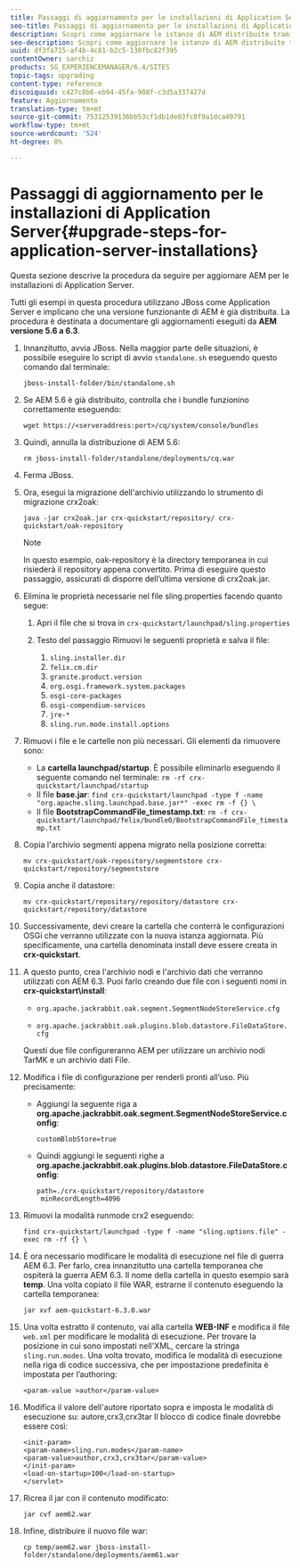 ```yaml
---
title: Passaggi di aggiornamento per le installazioni di Application Server
seo-title: Passaggi di aggiornamento per le installazioni di Application Server
description: Scopri come aggiornare le istanze di AEM distribuite tramite Application Server.
seo-description: Scopri come aggiornare le istanze di AEM distribuite tramite Application Server.
uuid: df3fa715-af4b-4c81-b2c5-130fbc82f395
contentOwner: sarchiz
products: SG_EXPERIENCEMANAGER/6.4/SITES
topic-tags: upgrading
content-type: reference
discoiquuid: c427c8b6-eb94-45fa-908f-c3d5a337427d
feature: Aggiornamento
translation-type: tm+mt
source-git-commit: 75312539136bb53cf1db1de03fc0f9a1dca49791
workflow-type: tm+mt
source-wordcount: '524'
ht-degree: 0%

---
```



# Passaggi di aggiornamento per le installazioni di Application Server{#upgrade-steps-for-application-server-installations}

Questa sezione descrive la procedura da seguire per aggiornare AEM per le installazioni di Application Server.

Tutti gli esempi in questa procedura utilizzano JBoss come Application Server e implicano che una versione funzionante di AEM è già distribuita. La procedura è destinata a documentare gli aggiornamenti eseguiti da **AEM versione 5.6 a 6.3**.

1. Innanzitutto, avvia JBoss. Nella maggior parte delle situazioni, è possibile eseguire lo script di avvio `standalone.sh` eseguendo questo comando dal terminale:

   ```shell
   jboss-install-folder/bin/standalone.sh
   ```

1. Se AEM 5.6 è già distribuito, controlla che i bundle funzionino correttamente eseguendo:

   ```shell
   wget https://<serveraddress:port>/cq/system/console/bundles
   ```

1. Quindi, annulla la distribuzione di AEM 5.6:

   ```shell
   rm jboss-install-folder/standalone/deployments/cq.war
   ```

1. Ferma JBoss.

1. Ora, esegui la migrazione dell&#39;archivio utilizzando lo strumento di migrazione crx2oak:

   ```shell
   java -jar crx2oak.jar crx-quickstart/repository/ crx-quickstart/oak-repository
   ```

   >[!NOTE]
   >
   >In questo esempio, oak-repository è la directory temporanea in cui risiederà il repository appena convertito. Prima di eseguire questo passaggio, assicurati di disporre dell’ultima versione di crx2oak.jar.

1. Elimina le proprietà necessarie nel file sling.properties facendo quanto segue:

   1. Apri il file che si trova in `crx-quickstart/launchpad/sling.properties`
   1. Testo del passaggio Rimuovi le seguenti proprietà e salva il file:

      1. `sling.installer.dir`
      1. `felix.cm.dir`
      1. `granite.product.version`
      1. `org.osgi.framework.system.packages`
      1. `osgi-core-packages`
      1. `osgi-compendium-services`
      1. `jre-*`
      1. `sling.run.mode.install.options`

1. Rimuovi i file e le cartelle non più necessari. Gli elementi da rimuovere sono:

   * La **cartella launchpad/startup**. È possibile eliminarlo eseguendo il seguente comando nel terminale: `rm -rf crx-quickstart/launchpad/startup`
   * Il file **base.jar**: `find crx-quickstart/launchpad -type f -name "org.apache.sling.launchpad.base.jar*" -exec rm -f {} \`
   * Il file **BootstrapCommandFile_timestamp.txt**: `rm -f crx-quickstart/launchpad/felix/bundle0/BootstrapCommandFile_timestamp.txt`

1. Copia l&#39;archivio segmenti appena migrato nella posizione corretta:

   ```shell
   mv crx-quickstart/oak-repository/segmentstore crx-quickstart/repository/segmentstore
   ```

1. Copia anche il datastore:

   ```shell
   mv crx-quickstart/repository/repository/datastore crx-quickstart/repository/datastore
   ```

1. Successivamente, devi creare la cartella che conterrà le configurazioni OSGi che verranno utilizzate con la nuova istanza aggiornata. Più specificamente, una cartella denominata install deve essere creata in **crx-quickstart**.

1. A questo punto, crea l&#39;archivio nodi e l&#39;archivio dati che verranno utilizzati con AEM 6.3. Puoi farlo creando due file con i seguenti nomi in **crx-quickstart\install**:

   * `org.apache.jackrabbit.oak.segment.SegmentNodeStoreService.cfg`

   * `org.apache.jackrabbit.oak.plugins.blob.datastore.FileDataStore.cfg`

   Questi due file configureranno AEM per utilizzare un archivio nodi TarMK e un archivio dati File.

1. Modifica i file di configurazione per renderli pronti all’uso. Più precisamente:

   * Aggiungi la seguente riga a **org.apache.jackrabbit.oak.segment.SegmentNodeStoreService.config**:

      `customBlobStore=true`

   * Quindi aggiungi le seguenti righe a **org.apache.jackrabbit.oak.plugins.blob.datastore.FileDataStore.config**:

      ```
      path=./crx-quickstart/repository/datastore
       minRecordLength=4096
      ```

1. Rimuovi la modalità runmode crx2 eseguendo:

   ```shell
   find crx-quickstart/launchpad -type f -name "sling.options.file" -exec rm -rf {} \
   ```

1. È ora necessario modificare le modalità di esecuzione nel file di guerra AEM 6.3. Per farlo, crea innanzitutto una cartella temporanea che ospiterà la guerra AEM 6.3. Il nome della cartella in questo esempio sarà **temp**. Una volta copiato il file WAR, estrarne il contenuto eseguendo la cartella temporanea:

   ```shell
   jar xvf aem-quickstart-6.3.0.war
   ```

1. Una volta estratto il contenuto, vai alla cartella **WEB-INF** e modifica il file `web.xml` per modificare le modalità di esecuzione. Per trovare la posizione in cui sono impostati nell&#39;XML, cercare la stringa `sling.run.modes`. Una volta trovato, modifica le modalità di esecuzione nella riga di codice successiva, che per impostazione predefinita è impostata per l’authoring:

   ```shell
   <param-value >author</param-value>
   ```

1. Modifica il valore dell&#39;autore riportato sopra e imposta le modalità di esecuzione su: autore,crx3,crx3tar Il blocco di codice finale dovrebbe essere così:

   ```
   <init-param>
   <param-name>sling.run.modes</param-name>
   <param-value>author,crx3,crx3tar</param-value>
   </init-param>
   <load-on-startup>100</load-on-startup>
   </servlet>
   ```

1. Ricrea il jar con il contenuto modificato:

   ```shell
   jar cvf aem62.war
   ```

1. Infine, distribuire il nuovo file war:

   ```shell
   cp temp/aem62.war jboss-install-folder/standalone/deployments/aem61.war
   ```

